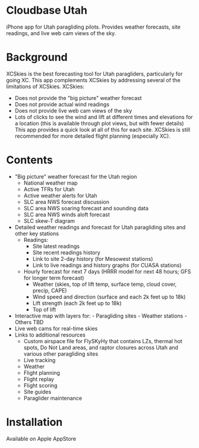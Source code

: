 # Cloudbase Utah

iPhone app for Utah paragliding pilots.  Provides weather forecasts, site readings, and live web cam views of the sky.

# Background
XCSkies is the best forecasting tool for Utah paragliders, particularly for going XC.
This app complements XCSkies by addressing several of the limitations of XCSkies.  XCSkies:
  - Does not provide the "big picture" weather forecast
  - Does not provide actual wind readings
  - Does not provide live web cam views of the sky
  - Lots of clicks to see the wind and lift at different times and elevations for a location
    (this is available through plot views, but with fewer details)
This app provides a quick look at all of this for each site.  XCSkies is still recommended for more detailed flight planning (especially XC).

# Contents
- "Big picture" weather forecast for the Utah region
    - National weather map
    - Active TFRs for Utah
    - Active weather alerts for Utah
    - SLC area NWS forecast discussion
    - SLC area NWS soaring forecast and sounding data
    - SLC area NWS winds aloft forecast
    - SLC skew-T diagram
- Detailed weather readings and forecast for Utah paragliding sites and other key stations
    - Readings:
      - Site latest readings
      - Site recent readings history
      - Link to site 2-day history (for Mesowest stations)
      - Link to live readings and history graphs (for CUASA stations)
    - Hourly forecast for next 7 days (HRRR model for next 48 hours; GFS for longer term forecast)
      - Weather (skies, top of lift temp, surface temp, cloud cover, precip, CAPE)
      - Wind speed and direction (surface and each 2k feet up to 18k)
      - Lift strength (each 2k feet up to 18k)
      - Top of lift
- Interactive map with layers for:
      - Paragliding sites
      - Weather stations
      - Others TBD
- Live web cams for real-time skies
- Links to additional resources
  - Custom airspace file for FlySKyHy that contains LZs, thermal hot spots, Do Not Land areas, and raptor closures across Utah and various other paragliding sites
  - Live tracking
  - Weather
  - Flight planning
  - Flight replay
  - Flight scoring
  - Site guides
  - Paraglider maintenance

# Installation
Available on Apple AppStore
